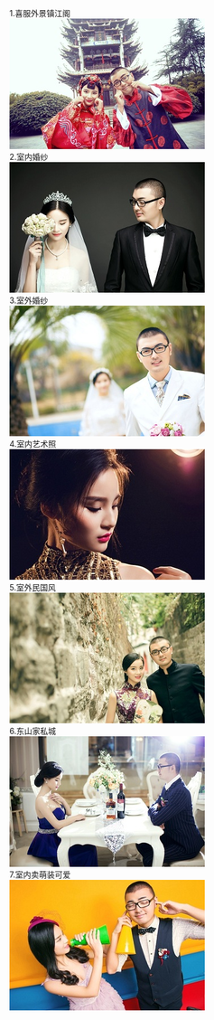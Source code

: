 1.喜服外景镇江阁  
![a](http://github.com/yuzidong/photolist/raw/master/images/a.jpg)  
2.室内婚纱  
![b](images/b.jpg)   
3.室外婚纱   
![d](images/d.jpg)  
4.室内艺术照     
![e](images/e.jpg)   
5.室外民国风    
![f](images/f.jpg)   
6.东山家私城   
![g](images/g.jpg)     
7.室内卖萌装可爱  
![h](images/h.jpg)  
